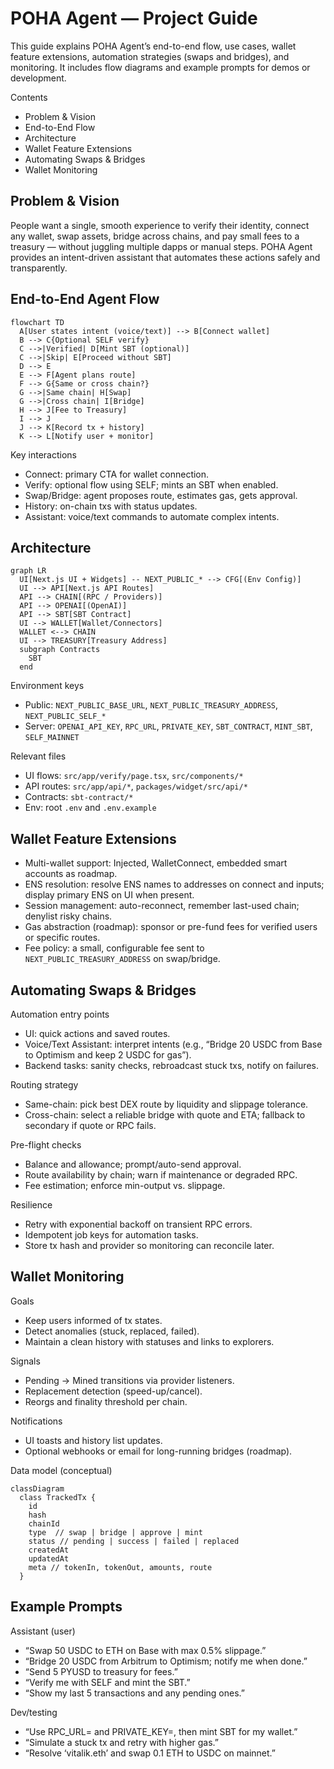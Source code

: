 # POHA Agent — Project Guide

This guide explains POHA Agent’s end-to-end flow, use cases, wallet feature extensions, automation strategies (swaps and bridges), and monitoring. It includes flow diagrams and example prompts for demos or development.

Contents
- Problem & Vision
- End-to-End Flow
- Architecture
- Wallet Feature Extensions
- Automating Swaps & Bridges
- Wallet Monitoring

## Problem & Vision
People want a single, smooth experience to verify their identity, connect any wallet, swap assets, bridge across chains, and pay small fees to a treasury — without juggling multiple dapps or manual steps. POHA Agent provides an intent-driven assistant that automates these actions safely and transparently.

## End-to-End Agent Flow
```mermaid
flowchart TD
  A[User states intent (voice/text)] --> B[Connect wallet]
  B --> C{Optional SELF verify}
  C -->|Verified| D[Mint SBT (optional)]
  C -->|Skip| E[Proceed without SBT]
  D --> E
  E --> F[Agent plans route]
  F --> G{Same or cross chain?}
  G -->|Same chain| H[Swap]
  G -->|Cross chain| I[Bridge]
  H --> J[Fee to Treasury]
  I --> J
  J --> K[Record tx + history]
  K --> L[Notify user + monitor]
```

Key interactions
- Connect: primary CTA for wallet connection.
- Verify: optional flow using SELF; mints an SBT when enabled.
- Swap/Bridge: agent proposes route, estimates gas, gets approval.
- History: on-chain txs with status updates.
- Assistant: voice/text commands to automate complex intents.

## Architecture
```mermaid
graph LR
  UI[Next.js UI + Widgets] -- NEXT_PUBLIC_* --> CFG[(Env Config)]
  UI --> API[Next.js API Routes]
  API --> CHAIN[(RPC / Providers)]
  API --> OPENAI[(OpenAI)]
  API --> SBT[SBT Contract]
  UI --> WALLET[Wallet/Connectors]
  WALLET <--> CHAIN
  UI --> TREASURY[Treasury Address]
  subgraph Contracts
    SBT
  end
```

Environment keys
- Public: `NEXT_PUBLIC_BASE_URL`, `NEXT_PUBLIC_TREASURY_ADDRESS`, `NEXT_PUBLIC_SELF_*`
- Server: `OPENAI_API_KEY`, `RPC_URL`, `PRIVATE_KEY`, `SBT_CONTRACT`, `MINT_SBT`, `SELF_MAINNET`

Relevant files
- UI flows: `src/app/verify/page.tsx`, `src/components/*`
- API routes: `src/app/api/*`, `packages/widget/src/api/*`
- Contracts: `sbt-contract/*`
- Env: root `.env` and `.env.example`

## Wallet Feature Extensions
- Multi-wallet support: Injected, WalletConnect, embedded smart accounts as roadmap.
- ENS resolution: resolve ENS names to addresses on connect and inputs; display primary ENS on UI when present.
- Session management: auto-reconnect, remember last-used chain; denylist risky chains.
- Gas abstraction (roadmap): sponsor or pre-fund fees for verified users or specific routes.
- Fee policy: a small, configurable fee sent to `NEXT_PUBLIC_TREASURY_ADDRESS` on swap/bridge.

## Automating Swaps & Bridges
Automation entry points
- UI: quick actions and saved routes.
- Voice/Text Assistant: interpret intents (e.g., “Bridge 20 USDC from Base to Optimism and keep 2 USDC for gas”).
- Backend tasks: sanity checks, rebroadcast stuck txs, notify on failures.

Routing strategy
- Same-chain: pick best DEX route by liquidity and slippage tolerance.
- Cross-chain: select a reliable bridge with quote and ETA; fallback to secondary if quote or RPC fails.

Pre-flight checks
- Balance and allowance; prompt/auto-send approval.
- Route availability by chain; warn if maintenance or degraded RPC.
- Fee estimation; enforce min-output vs. slippage.

Resilience
- Retry with exponential backoff on transient RPC errors.
- Idempotent job keys for automation tasks.
- Store tx hash and provider so monitoring can reconcile later.

## Wallet Monitoring
Goals
- Keep users informed of tx states.
- Detect anomalies (stuck, replaced, failed).
- Maintain a clean history with statuses and links to explorers.

Signals
- Pending → Mined transitions via provider listeners.
- Replacement detection (speed-up/cancel).
- Reorgs and finality threshold per chain.

Notifications
- UI toasts and history list updates.
- Optional webhooks or email for long-running bridges (roadmap).

Data model (conceptual)
```mermaid
classDiagram
  class TrackedTx {
    id
    hash
    chainId
    type  // swap | bridge | approve | mint
    status // pending | success | failed | replaced
    createdAt
    updatedAt
    meta // tokenIn, tokenOut, amounts, route
  }
```

## Example Prompts
Assistant (user)
- “Swap 50 USDC to ETH on Base with max 0.5% slippage.”
- “Bridge 20 USDC from Arbitrum to Optimism; notify me when done.”
- “Send 5 PYUSD to treasury for fees.”
- “Verify me with SELF and mint the SBT.”
- “Show my last 5 transactions and any pending ones.”

Dev/testing
- “Use RPC_URL=<your rpc> and PRIVATE_KEY=<your key>, then mint SBT for my wallet.”
- “Simulate a stuck tx and retry with higher gas.”
- “Resolve ‘vitalik.eth’ and swap 0.1 ETH to USDC on mainnet.”